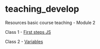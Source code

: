 # teaching_develop

Resources basic course teaching - Module 2

Class 1 - [First steps JS](https://resisted-rainforest-8d9.notion.site/Class_1-Introducci-n-93cf98b0ac3e4867934af13379fb9389)

Class 2 - [Variables](https://resisted-rainforest-8d9.notion.site/Class_2-Variables-df828de16e0541369a7464fb95048d7e)